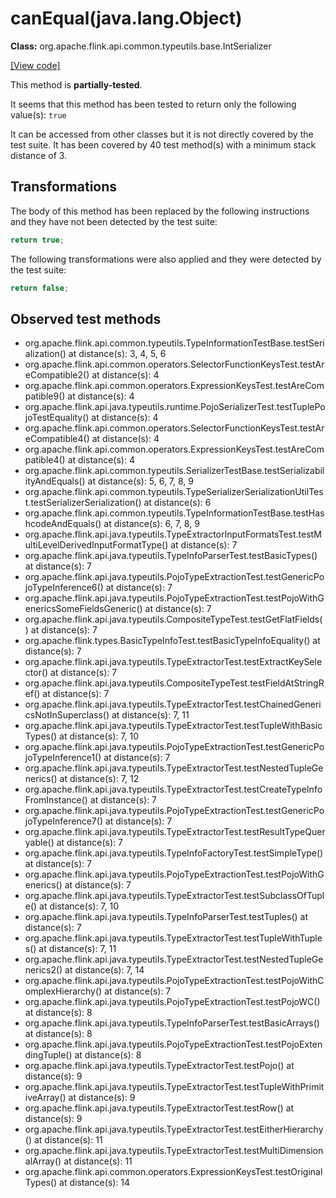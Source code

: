# canEqual(java.lang.Object)

**Class:** org.apache.flink.api.common.typeutils.base.IntSerializer

[[View code]](https://github.com/apache/flink/blob/740f711c4ec9c4b7cdefd01c9f64857c345a68a1/flink-core/src/main/java//org/apache/flink/api/common/typeutils/base/IntSerializer.java#L83)

This method is **partially-tested**.

It seems that this method has been tested to return only the following value(s): `true`


It can be accessed from other classes but it is not directly covered by the test suite. 
It has been covered by 40 test method(s) with a minimum stack distance of 3.

## Transformations


The body of this method has been replaced by the following instructions and they have not been detected by the test suite:

```Java
return true;
```

The following transformations were also applied and they were detected by the test suite:

```Java
return false;
```





## Observed test methods

* org.apache.flink.api.common.typeutils.TypeInformationTestBase.testSerialization() at distance(s): 3, 4, 5, 6
* org.apache.flink.api.common.operators.SelectorFunctionKeysTest.testAreCompatible2() at distance(s): 4
* org.apache.flink.api.common.operators.ExpressionKeysTest.testAreCompatible9() at distance(s): 4
* org.apache.flink.api.java.typeutils.runtime.PojoSerializerTest.testTuplePojoTestEquality() at distance(s): 4
* org.apache.flink.api.common.operators.SelectorFunctionKeysTest.testAreCompatible4() at distance(s): 4
* org.apache.flink.api.common.operators.ExpressionKeysTest.testAreCompatible4() at distance(s): 4
* org.apache.flink.api.common.typeutils.SerializerTestBase.testSerializabilityAndEquals() at distance(s): 5, 6, 7, 8, 9
* org.apache.flink.api.common.typeutils.TypeSerializerSerializationUtilTest.testSerializerSerialization() at distance(s): 6
* org.apache.flink.api.common.typeutils.TypeInformationTestBase.testHashcodeAndEquals() at distance(s): 6, 7, 8, 9
* org.apache.flink.api.java.typeutils.TypeExtractorInputFormatsTest.testMultiLevelDerivedInputFormatType() at distance(s): 7
* org.apache.flink.api.java.typeutils.TypeInfoParserTest.testBasicTypes() at distance(s): 7
* org.apache.flink.api.java.typeutils.PojoTypeExtractionTest.testGenericPojoTypeInference6() at distance(s): 7
* org.apache.flink.api.java.typeutils.PojoTypeExtractionTest.testPojoWithGenericsSomeFieldsGeneric() at distance(s): 7
* org.apache.flink.api.java.typeutils.CompositeTypeTest.testGetFlatFields() at distance(s): 7
* org.apache.flink.types.BasicTypeInfoTest.testBasicTypeInfoEquality() at distance(s): 7
* org.apache.flink.api.java.typeutils.TypeExtractorTest.testExtractKeySelector() at distance(s): 7
* org.apache.flink.api.java.typeutils.CompositeTypeTest.testFieldAtStringRef() at distance(s): 7
* org.apache.flink.api.java.typeutils.TypeExtractorTest.testChainedGenericsNotInSuperclass() at distance(s): 7, 11
* org.apache.flink.api.java.typeutils.TypeExtractorTest.testTupleWithBasicTypes() at distance(s): 7, 10
* org.apache.flink.api.java.typeutils.PojoTypeExtractionTest.testGenericPojoTypeInference1() at distance(s): 7
* org.apache.flink.api.java.typeutils.TypeExtractorTest.testNestedTupleGenerics() at distance(s): 7, 12
* org.apache.flink.api.java.typeutils.TypeExtractorTest.testCreateTypeInfoFromInstance() at distance(s): 7
* org.apache.flink.api.java.typeutils.PojoTypeExtractionTest.testGenericPojoTypeInference7() at distance(s): 7
* org.apache.flink.api.java.typeutils.TypeExtractorTest.testResultTypeQueryable() at distance(s): 7
* org.apache.flink.api.java.typeutils.TypeInfoFactoryTest.testSimpleType() at distance(s): 7
* org.apache.flink.api.java.typeutils.PojoTypeExtractionTest.testPojoWithGenerics() at distance(s): 7
* org.apache.flink.api.java.typeutils.TypeExtractorTest.testSubclassOfTuple() at distance(s): 7, 10
* org.apache.flink.api.java.typeutils.TypeInfoParserTest.testTuples() at distance(s): 7
* org.apache.flink.api.java.typeutils.TypeExtractorTest.testTupleWithTuples() at distance(s): 7, 11
* org.apache.flink.api.java.typeutils.TypeExtractorTest.testNestedTupleGenerics2() at distance(s): 7, 14
* org.apache.flink.api.java.typeutils.PojoTypeExtractionTest.testPojoWithComplexHierarchy() at distance(s): 7
* org.apache.flink.api.java.typeutils.PojoTypeExtractionTest.testPojoWC() at distance(s): 8
* org.apache.flink.api.java.typeutils.TypeInfoParserTest.testBasicArrays() at distance(s): 8
* org.apache.flink.api.java.typeutils.PojoTypeExtractionTest.testPojoExtendingTuple() at distance(s): 8
* org.apache.flink.api.java.typeutils.TypeExtractorTest.testPojo() at distance(s): 9
* org.apache.flink.api.java.typeutils.TypeExtractorTest.testTupleWithPrimitiveArray() at distance(s): 9
* org.apache.flink.api.java.typeutils.TypeExtractorTest.testRow() at distance(s): 9
* org.apache.flink.api.java.typeutils.TypeExtractorTest.testEitherHierarchy() at distance(s): 11
* org.apache.flink.api.java.typeutils.TypeExtractorTest.testMultiDimensionalArray() at distance(s): 11
* org.apache.flink.api.common.operators.ExpressionKeysTest.testOriginalTypes() at distance(s): 14

